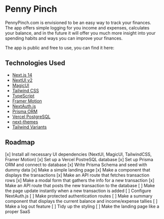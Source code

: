 # Penny Pinch

PennyPinch.com is envisioned to be an easy way to track your finances. The app offers simple logging for you income and expenses, calculates your balance, and in the future it will offer you much more insight into your spending habits and ways you can improve your finances.

The app is public and free to use, you can find it here: 

## Technologies Used

- [Next.js 14](https://nextjs.org/docs/getting-started)
- [NextUI v2](https://nextui.org/)
- [MagicUI](https://magicui.design/)
- [Tailwind CSS](https://tailwindcss.com/)
- [TypeScript](https://www.typescriptlang.org/)
- [Framer Motion](https://www.framer.com/motion/)
- [NextAuth.js](https://next-auth.js.org/)
- [Prisma ORM](https://www.prisma.io/)
- [Vercel PostgreSQL](https://vercel.com/docs/storage/vercel-postgres)
- [next-themes](https://github.com/pacocoursey/next-themes)
- [Tailwind Variants](https://tailwind-variants.org)

## Roadmap

[x] Install all necessary UI dependencies (NextUI, MagicUI, TailwindCSS, Framer Motion)
[x] Set up a Vercel PostreSQL database
[x] Set up Prisma ORM and connect to database
[x] Write Prisma Schema and seed with dummy data
[x] Make a simple landing page
[x] Make a component that displays the transactions
[x] Make an API route that fetches transaction rows
[x] Make a modal form that gathers the info for a new transaction
[x] Make an API route that posts the new transaction to the database
[ ] Make the page update instantly when a new transaction is added
[ ] Configure NextAuth.js
[ ] Make protected authentication routes
[ ] Make a summary component that displays the current balance and income/expense tallies
[ ] Make a log out feature
[ ] Tidy up the styling
[ ] Make the landing page like a proper SaaS